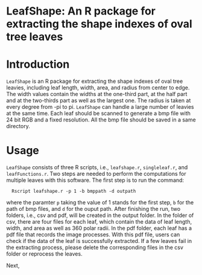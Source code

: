 # LeafShape: An R package for extracting the shape indexes of oval tree leaves

# Introduction
`LeafShape` is an R package for extracting the shape indexes of oval tree leavies, including leaf length, width, area, and radius from center to edge. The width values contain the widths at the one-third part, at the half part and at the two-thirds part as well as the largest one. The radius is taken at every degree from -pi to pi. `LeafShape` can handle a large number of leavies at the same time. Each leaf should be scanned to generate a bmp file with 24 bit RGB and a fixed resolution. All the bmp file should be saved in a same directory.
# Usage
`LeafShape` consists of three R scripts, i.e., `leafshape.r`, `singleleaf.r`, and `leafFunctions.r`. Two steps are needed to perform the computations for multiple leaves with this software. The first step is to run the command:
```
  Rscript leafshape.r -p 1 -b bmppath -d outpath
```
where the paramter `p` taking the value of 1 stands for the first step,  `b` for the path of bmp files, and `d` for the ouput path. After finishing the run, two folders, i.e., csv and pdf, will be created in the output folder. In the folder of csv, there are four files for each leaf, which contain the data of leaf length, width, and area as well as 360 polar radii. In the pdf folder, each leaf has a pdf file that records the image processes. With this pdf file, users can check if the data of the leaf is successfully extracted. If a few leaves fail in the extracting process, please delete the corresponding files in the csv folder or reprocess the leaves.  
  
  Next,
